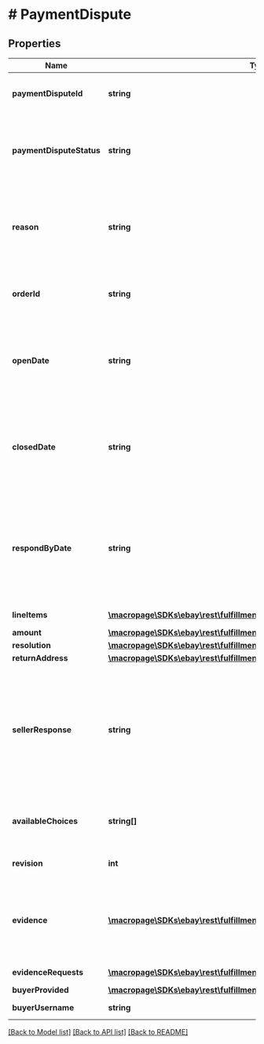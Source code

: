 # # PaymentDispute

## Properties

Name | Type | Description | Notes
------------ | ------------- | ------------- | -------------
**paymentDisputeId** | **string** | This is the unique identifier of the payment dispute. This is the same identifier that is pass in to the call URI. This identifier is automatically created by eBay once the payment dispute comes into the eBay managed payments system. | [optional] 
**paymentDisputeStatus** | **string** | The enumeration value in this field gives the current status of the payment dispute. The status of a payment dispute partially determines other fields that are returned in the response. For implementation help, refer to &lt;a href&#x3D;&#39;https://developer.ebay.com/devzone/rest/api-ref/fulfillment/types/DisputeStateEnum.html&#39;&gt;eBay API documentation&lt;/a&gt; | [optional] 
**reason** | **string** | The enumeration value in this field gives the reason why the buyer initiated the payment dispute. See DisputeReasonEnum type for a description of the supported reasons that buyers can give for initiating a payment dispute. For implementation help, refer to &lt;a href&#x3D;&#39;https://developer.ebay.com/devzone/rest/api-ref/fulfillment/types/DisputeReasonEnum.html&#39;&gt;eBay API documentation&lt;/a&gt; | [optional] 
**orderId** | **string** | This is the unique identifier of the order involved in the payment dispute. Note: eBay rolled out a new Order ID format in June 2019. The legacy APIs still support the old and new order ID format to identify orders, but only the new order ID format is returned in REST-based API responses. | [optional] 
**openDate** | **string** | The timestamp in this field shows the date/time when the payment dispute was opened. This field is returned for payment disputes in all states. The timestamps returned here use the ISO-8601 24-hour date and time format, and the time zone used is Universal Coordinated Time (UTC), also known as Greenwich Mean Time (GMT), or Zulu. The ISO-8601 format looks like this: yyyy-MM-ddThh:mm.ss.sssZ. An example would be 2019-08-04T19:09:02.768Z. | [optional] 
**closedDate** | **string** | The timestamp in this field shows the date/time when the payment dispute was closed, so this field is only returned for payment disputes in the CLOSED state. The timestamps returned here use the ISO-8601 24-hour date and time format, and the time zone used is Universal Coordinated Time (UTC), also known as Greenwich Mean Time (GMT), or Zulu. The ISO-8601 format looks like this: yyyy-MM-ddThh:mm.ss.sssZ. An example would be 2019-08-04T19:09:02.768Z. | [optional] 
**respondByDate** | **string** | The timestamp in this field shows the date/time when the seller must respond to a payment dispute, so this field is only returned for payment disputes in the ACTION_NEEDED state. For payment disputes that currently require action by the seller, that same seller should look at the availableChoices array to see the available actions. The timestamps returned here use the ISO-8601 24-hour date and time format, and the time zone used is Universal Coordinated Time (UTC), also known as Greenwich Mean Time (GMT), or Zulu. The ISO-8601 format looks like this: yyyy-MM-ddThh:mm.ss.sssZ. An example would be 2019-08-04T19:09:02.768Z. | [optional] 
**lineItems** | [**\macropage\SDKs\ebay\rest\fulfillment\Model\OrderLineItems[]**](OrderLineItems.md) | This array is used to identify one or more order line items associated with the payment dispute. | [optional] 
**amount** | [**\macropage\SDKs\ebay\rest\fulfillment\Model\SimpleAmount**](SimpleAmount.md) |  | [optional] 
**resolution** | [**\macropage\SDKs\ebay\rest\fulfillment\Model\PaymentDisputeOutcomeDetail**](PaymentDisputeOutcomeDetail.md) |  | [optional] 
**returnAddress** | [**\macropage\SDKs\ebay\rest\fulfillment\Model\Address**](Address.md) |  | [optional] 
**sellerResponse** | **string** | The enumeration value returned in this field indicates how the seller has responded to the payment dispute. The seller has the option of accepting the payment dispute and agreeing to issue a refund, accepting the payment dispute, agreeing to issue a refund, and requesting that the buyer return the item, or contesting the payment dispute. If the seller has yet to make a decision on the payment dispute, the enumeration value returned in this field will be SELLER_RESPONSE_OVERDUE. For implementation help, refer to &lt;a href&#x3D;&#39;https://developer.ebay.com/devzone/rest/api-ref/fulfillment/types/SellerResponseEnum.html&#39;&gt;eBay API documentation&lt;/a&gt; | [optional] 
**availableChoices** | **string[]** | The value(s) returned in this array indicate the choices that the seller has when responding to the payment dispute. Once the seller has responded to the payment dispute, this field will no longer be shown, and instead, the sellerResponse field will show the decision that the seller made. | [optional] 
**revision** | **int** | This integer value indicates the revision number of the payment dispute. Each time an action is taken against a payment dispute, this integer value increases by 1. | [optional] 
**evidence** | [**\macropage\SDKs\ebay\rest\fulfillment\Model\DisputeEvidence[]**](DisputeEvidence.md) | This container shows any evidence that has been provided by the seller to contest the payment dispute. Evidence may include shipment tracking information, proof of authentication documentation, image(s) to proof that an item is as described, or financial documentation/invoice. This container is only returned if the seller has provided at least one document used as evidence against the payment dispute. | [optional] 
**evidenceRequests** | [**\macropage\SDKs\ebay\rest\fulfillment\Model\EvidenceRequest[]**](EvidenceRequest.md) | This container is returned if one or more evidence documents are being requested from the seller. | [optional] 
**buyerProvided** | [**\macropage\SDKs\ebay\rest\fulfillment\Model\InfoFromBuyer**](InfoFromBuyer.md) |  | [optional] 
**buyerUsername** | **string** | This is the eBay user ID of the buyer that initiated the payment dispute. | [optional] 

[[Back to Model list]](../../README.md#documentation-for-models) [[Back to API list]](../../README.md#documentation-for-api-endpoints) [[Back to README]](../../README.md)


